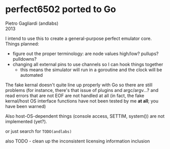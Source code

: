 perfect6502 ported to Go
===========
Pietro Gagliardi (andlabs)<br>2013

I intend to use this to create a general-purpose perfect emulator core. Things planned:
- figure out the proper terminology: are node values high/low? pullups? pulldowns?
- changing all external pins to use channels so I can hook things together
	- this means the simulator will run in a goroutine and the clock will be automated

The fake kernal doesn't quite line up properly with Go so there are still problems (for instance, there's that issue of plugins and argc/argv...? and read errors that are not EOF are not handled at all (in fact, the fake kernal/host OS interface functions have not been tested by me **at all**; you have been warned)

Also host-OS-dependent things (console access, SETTIM, system()) are not implemented (yet?).

or just search for `TODO(andlabs)`

also TODO - clean up the inconsistent licensing information inclusion
